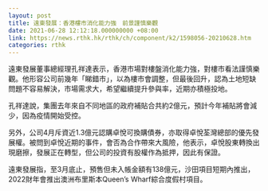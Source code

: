 ```yaml
---
layout: post
title: 遠東發展：香港樓市消化能力強　前景謹慎樂觀
date: 2021-06-28 12:12:18.000000000 +08:00
link: https://news.rthk.hk/rthk/ch/component/k2/1598056-20210628.htm
categories: rthk
---
```


遠東發展董事總經理孔祥達表示，香港市場對樓盤消化能力強，對樓市看法謹慎樂觀。他形容公司前幾年「睇錯市」，以為樓市會調整，但最後回升，認為土地短缺問題不容易解決，市場需求大，希望繼續提升參與率，近期亦積極投地。

孔祥達說，集團去年來自不同地區的政府補貼合共約2億元，預計今年補貼將會減少，因為疫情開始受控。

另外，公司4月斥資近1.3億元認購卓悅可換購債券，亦取得卓悅荃灣總部的優先發展權。被問到卓悅近期的事件，會否為合作帶來大風險，他表示，卓悅股東轉換出現磨擦，發展正在轉型，但公司的投資有股權作為抵押，因此有保證。

遠東發展指，至3月底止，預售但未入帳金額有138億元，沙田項目短期內推出，2022財年會推出澳洲布里斯本Queen’s Wharf綜合度假村項目。
